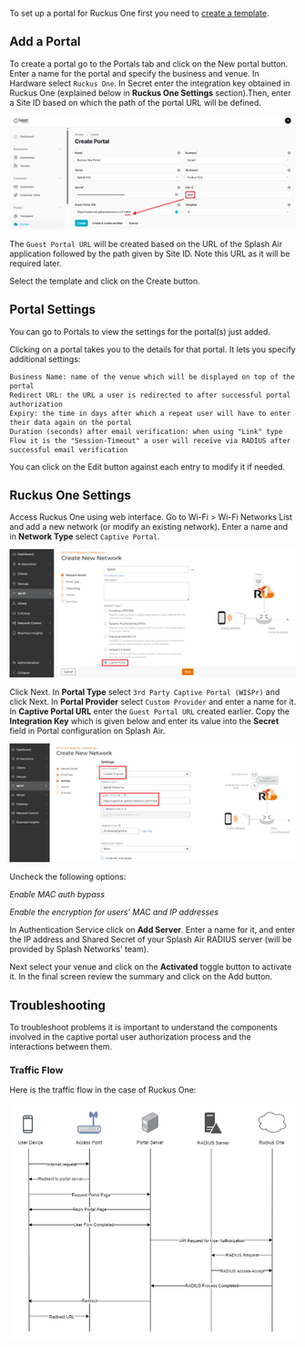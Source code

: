 To set up a portal for Ruckus One first you need to [create a template](../defining-templates.md).

## Add a Portal

To create a portal go to the Portals tab and click on the New portal button. Enter a name for the portal and specify the business and venue. In Hardware select `Ruckus One`. In Secret enter the integration key obtained in Ruckus One (explained below in **Ruckus One Settings** section).Then, enter a Site ID based on which the path of the portal URL will be defined.

![Ruckus Portal](../assets/images/ruckusone/portal.png)

The `Guest Portal URL` will be created based on the URL of the Splash Air application followed by the path given by Site ID. Note this URL as it will be required later.

Select the template and click on the Create button.

## Portal Settings

You can go to Portals to view the settings for the portal(s) just added.

Clicking on a portal takes you to the details for that portal. It lets you specify additional settings:

```
Business Name: name of the venue which will be displayed on top of the portal
Redirect URL: the URL a user is redirected to after successful portal authorization
Expiry: the time in days after which a repeat user will have to enter their data again on the portal
Duration (seconds) after email verification: when using "Link" type Flow it is the "Session-Timeout" a user will receive via RADIUS after successful email verification 
```

You can click on the Edit button against each entry to modify it if needed.

## Ruckus One Settings

Access Ruckus One using web interface. Go to Wi-Fi > Wi-Fi Networks List and add a new network (or modify an existing network). Enter a name and in **Network Type** select `Captive Portal`.

![Network Settings](../assets/images/ruckusone/network.png)

Click Next. In **Portal Type** select `3rd Party Captive Portal (WISPr)` and click Next. In **Portal Provider** select `Custom Provider` and enter a name for it. In **Captive Portal URL** enter the `Guest Portal URL` created earlier. Copy the **Integration Key** which is given below and enter its value into the **Secret** field in Portal configuration on Splash Air.

![Hotspot Settings](../assets/images/ruckusone/settings.png)

Uncheck the following options:

_Enable MAC auth bypass_

_Enable the encryption for users’ MAC and IP addresses_

In Authentication Service click on **Add Server**. Enter a name for it, and enter the IP address and Shared Secret of your Splash Air RADIUS server (will be provided by Splash Networks' team).

Next select your venue and click on the **Activated** toggle button to activate it. In the final screen review the summary and click on the Add button.

## Troubleshooting

To troubleshoot problems it is important to understand the components involved in the captive portal user authorization process and the interactions between them.

### Traffic Flow

Here is the traffic flow in the case of Ruckus One:

![Traffic Flow](../assets/images/ruckusone/traffic-flow.png)

